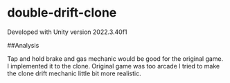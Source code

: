 # double-drift-clone

Developed with Unity version 2022.3.40f1

##Analysis

Tap and hold brake and gas mechanic would be good for the original game. I implemented it to the clone.
Original game was too arcade I tried to make the clone drift mechanic little bit more realistic.
